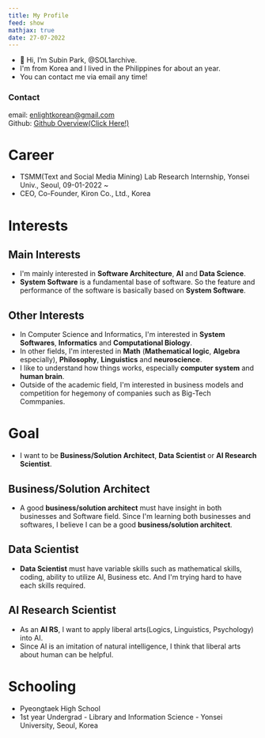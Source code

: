 ```yaml
---
title: My Profile
feed: show
mathjax: true
date: 27-07-2022
---
```


- 👋 Hi, I’m Subin Park, @SOL1archive.
- I'm from Korea and I lived in the Philippines for about an year.
- You can contact me via email any time!
### Contact
email: enlightkorean@gmail.com   
Github: [Github Overview(Click Here!)](https://github.com/SOL1archive)

# Career
- TSMM(Text and Social Media Mining) Lab Research Internship, Yonsei Univ., Seoul, 09-01-2022 ~
- CEO, Co-Founder, Kiron Co., Ltd., Korea

# Interests
## Main Interests
- I'm mainly interested in **Software Architecture**, **AI** and **Data Science**.
- **System Software** is a fundamental base of software. So the feature and performance of the software is basically based on **System Software**.
## Other Interests
- In Computer Science and Informatics, I'm interested in **System Softwares**, **Informatics** and **Computational Biology**.
- In other fields, I'm interested in **Math** (**Mathematical logic**, **Algebra** especially), **Philosophy**, **Linguistics** and **neuroscience**.
- I like to understand how things works, especially **computer system** and **human brain**.
- Outside of the academic field, I'm interested in business models and competition for hegemony of companies such as Big-Tech Commpanies.

# Goal
- I want to be **Business/Solution Architect**, **Data Scientist** or **AI Research Scientist**. 
## Business/Solution Architect
- A good **business/solution architect** must have insight in both businesses and Software field. Since I'm learning both businesses and softwares, I believe I can be a good **business/solution architect**.
## Data Scientist
- **Data Scientist** must have variable skills such as mathematical skills, coding, ability to utilize AI, Business etc. And I'm trying hard to have each skills required.
## AI Research Scientist
- As an **AI RS**, I want to apply liberal arts(Logics, Linguistics, Psychology) into AI.
- Since AI is an imitation of natural intelligence, I think that liberal arts about human can be helpful.

# Schooling
- Pyeongtaek High School
- 1st year Undergrad - Library and Information Science - Yonsei University, Seoul, Korea